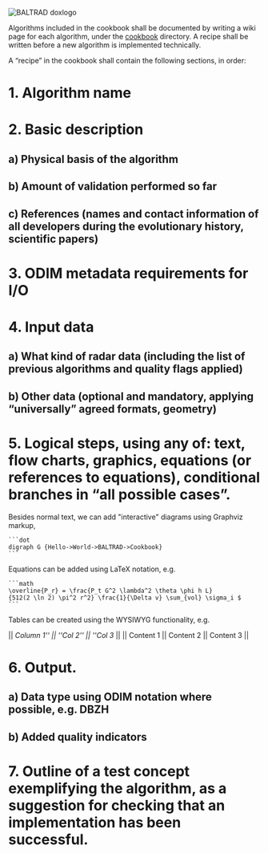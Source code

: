 ![BALTRAD doxlogo](/images/BALTRAD-doxlogo.png)

Algorithms included in the cookbook shall be documented by writing a wiki page for each algorithm, under the [cookbook](https://github.com:baltrad/baltrad.github.io/cookbook) directory. A recipe shall be written before a new algorithm is implemented technically.

A “recipe” in the cookbook shall contain the following sections, in order:

# 1. Algorithm name
# 2. Basic description
## a) Physical basis of the algorithm
## b) Amount of validation performed so far
## c) References (names and contact information of all developers during the evolutionary history, scientific papers)
# 3. ODIM metadata requirements for I/O
# 4. Input data
## a) What kind of radar data (including the list of previous algorithms and quality flags applied)
## b) Other data (optional and mandatory, applying “universally” agreed formats, geometry)
# 5. Logical steps, using any of: text, flow charts, graphics, equations (or references to equations), conditional branches in “all possible cases”.
Besides normal text, we can add "interactive" diagrams using Graphviz markup,
	
	```dot
	digraph G {Hello->World->BALTRAD->Cookbook}
	```
<!--![Example diagram](https://g.gravizo.com/svg?digraph G {Hello->World->BALTRAD->Cookbook})-->
	
Equations can be added using LaTeX notation, e.g.
	
	```math
	\overline{P_r} = \frac{P_t G^2 \lambda^2 \theta \phi h L}
	{512(2 \ln 2) \pi^2 r^2} \frac{1}{\Delta v} \sum_{vol} \sigma_i $
	```
	
Tables can be created using the WYSIWYG functionality, e.g.

|| _Column 1'' || ''Col 2'' || ''Col 3_ ||
|| Content 1 || Content 2 || Content 3 ||

# 6. Output.
## a) Data type using ODIM notation where possible, e.g. DBZH
## b) Added quality indicators
# 7. Outline of a test concept exemplifying the algorithm, as a suggestion for checking that an implementation has been successful.
